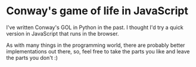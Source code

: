 # Conway's game of life in JavaScript

I've written Conway's GOL in Python in the past. I thought I'd try a quick version in JavaScript that runs in the browser.

As with many things in the programming world, there are probably better implementations out there, so, feel free to take the parts you like and leave the parts you don't :)
